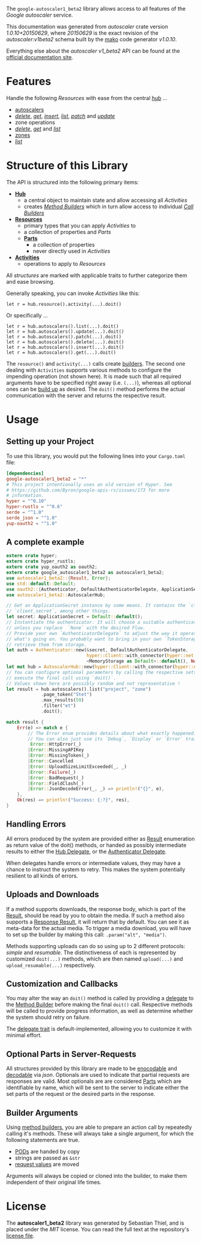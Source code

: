 <!---
DO NOT EDIT !
This file was generated automatically from 'src/mako/api/README.md.mako'
DO NOT EDIT !
-->
The `google-autoscaler1_beta2` library allows access to all features of the *Google autoscaler* service.

This documentation was generated from *autoscaler* crate version *1.0.10+20150629*, where *20150629* is the exact revision of the *autoscaler:v1beta2* schema built by the [mako](http://www.makotemplates.org/) code generator *v1.0.10*.

Everything else about the *autoscaler* *v1_beta2* API can be found at the
[official documentation site](http://developers.google.com/compute/docs/autoscaler).
# Features

Handle the following *Resources* with ease from the central [hub](https://docs.rs/google-autoscaler1_beta2/1.0.10+20150629/google_autoscaler1_beta2/struct.AutoscalerHub.html) ... 

* [autoscalers](https://docs.rs/google-autoscaler1_beta2/1.0.10+20150629/google_autoscaler1_beta2/struct.Autoscaler.html)
 * [*delete*](https://docs.rs/google-autoscaler1_beta2/1.0.10+20150629/google_autoscaler1_beta2/struct.AutoscalerDeleteCall.html), [*get*](https://docs.rs/google-autoscaler1_beta2/1.0.10+20150629/google_autoscaler1_beta2/struct.AutoscalerGetCall.html), [*insert*](https://docs.rs/google-autoscaler1_beta2/1.0.10+20150629/google_autoscaler1_beta2/struct.AutoscalerInsertCall.html), [*list*](https://docs.rs/google-autoscaler1_beta2/1.0.10+20150629/google_autoscaler1_beta2/struct.AutoscalerListCall.html), [*patch*](https://docs.rs/google-autoscaler1_beta2/1.0.10+20150629/google_autoscaler1_beta2/struct.AutoscalerPatchCall.html) and [*update*](https://docs.rs/google-autoscaler1_beta2/1.0.10+20150629/google_autoscaler1_beta2/struct.AutoscalerUpdateCall.html)
* zone operations
 * [*delete*](https://docs.rs/google-autoscaler1_beta2/1.0.10+20150629/google_autoscaler1_beta2/struct.ZoneOperationDeleteCall.html), [*get*](https://docs.rs/google-autoscaler1_beta2/1.0.10+20150629/google_autoscaler1_beta2/struct.ZoneOperationGetCall.html) and [*list*](https://docs.rs/google-autoscaler1_beta2/1.0.10+20150629/google_autoscaler1_beta2/struct.ZoneOperationListCall.html)
* [zones](https://docs.rs/google-autoscaler1_beta2/1.0.10+20150629/google_autoscaler1_beta2/struct.Zone.html)
 * [*list*](https://docs.rs/google-autoscaler1_beta2/1.0.10+20150629/google_autoscaler1_beta2/struct.ZoneListCall.html)




# Structure of this Library

The API is structured into the following primary items:

* **[Hub](https://docs.rs/google-autoscaler1_beta2/1.0.10+20150629/google_autoscaler1_beta2/struct.AutoscalerHub.html)**
    * a central object to maintain state and allow accessing all *Activities*
    * creates [*Method Builders*](https://docs.rs/google-autoscaler1_beta2/1.0.10+20150629/google_autoscaler1_beta2/trait.MethodsBuilder.html) which in turn
      allow access to individual [*Call Builders*](https://docs.rs/google-autoscaler1_beta2/1.0.10+20150629/google_autoscaler1_beta2/trait.CallBuilder.html)
* **[Resources](https://docs.rs/google-autoscaler1_beta2/1.0.10+20150629/google_autoscaler1_beta2/trait.Resource.html)**
    * primary types that you can apply *Activities* to
    * a collection of properties and *Parts*
    * **[Parts](https://docs.rs/google-autoscaler1_beta2/1.0.10+20150629/google_autoscaler1_beta2/trait.Part.html)**
        * a collection of properties
        * never directly used in *Activities*
* **[Activities](https://docs.rs/google-autoscaler1_beta2/1.0.10+20150629/google_autoscaler1_beta2/trait.CallBuilder.html)**
    * operations to apply to *Resources*

All *structures* are marked with applicable traits to further categorize them and ease browsing.

Generally speaking, you can invoke *Activities* like this:

```Rust,ignore
let r = hub.resource().activity(...).doit()
```

Or specifically ...

```ignore
let r = hub.autoscalers().list(...).doit()
let r = hub.autoscalers().update(...).doit()
let r = hub.autoscalers().patch(...).doit()
let r = hub.autoscalers().delete(...).doit()
let r = hub.autoscalers().insert(...).doit()
let r = hub.autoscalers().get(...).doit()
```

The `resource()` and `activity(...)` calls create [builders][builder-pattern]. The second one dealing with `Activities` 
supports various methods to configure the impending operation (not shown here). It is made such that all required arguments have to be 
specified right away (i.e. `(...)`), whereas all optional ones can be [build up][builder-pattern] as desired.
The `doit()` method performs the actual communication with the server and returns the respective result.

# Usage

## Setting up your Project

To use this library, you would put the following lines into your `Cargo.toml` file:

```toml
[dependencies]
google-autoscaler1_beta2 = "*"
# This project intentionally uses an old version of Hyper. See
# https://github.com/Byron/google-apis-rs/issues/173 for more
# information.
hyper = "^0.10"
hyper-rustls = "^0.6"
serde = "^1.0"
serde_json = "^1.0"
yup-oauth2 = "^1.0"
```

## A complete example

```Rust
extern crate hyper;
extern crate hyper_rustls;
extern crate yup_oauth2 as oauth2;
extern crate google_autoscaler1_beta2 as autoscaler1_beta2;
use autoscaler1_beta2::{Result, Error};
use std::default::Default;
use oauth2::{Authenticator, DefaultAuthenticatorDelegate, ApplicationSecret, MemoryStorage};
use autoscaler1_beta2::AutoscalerHub;

// Get an ApplicationSecret instance by some means. It contains the `client_id` and 
// `client_secret`, among other things.
let secret: ApplicationSecret = Default::default();
// Instantiate the authenticator. It will choose a suitable authentication flow for you, 
// unless you replace  `None` with the desired Flow.
// Provide your own `AuthenticatorDelegate` to adjust the way it operates and get feedback about 
// what's going on. You probably want to bring in your own `TokenStorage` to persist tokens and
// retrieve them from storage.
let auth = Authenticator::new(&secret, DefaultAuthenticatorDelegate,
                              hyper::Client::with_connector(hyper::net::HttpsConnector::new(hyper_rustls::TlsClient::new())),
                              <MemoryStorage as Default>::default(), None);
let mut hub = AutoscalerHub::new(hyper::Client::with_connector(hyper::net::HttpsConnector::new(hyper_rustls::TlsClient::new())), auth);
// You can configure optional parameters by calling the respective setters at will, and
// execute the final call using `doit()`.
// Values shown here are possibly random and not representative !
let result = hub.autoscalers().list("project", "zone")
             .page_token("Stet")
             .max_results(59)
             .filter("et")
             .doit();

match result {
    Err(e) => match e {
        // The Error enum provides details about what exactly happened.
        // You can also just use its `Debug`, `Display` or `Error` traits
         Error::HttpError(_)
        |Error::MissingAPIKey
        |Error::MissingToken(_)
        |Error::Cancelled
        |Error::UploadSizeLimitExceeded(_, _)
        |Error::Failure(_)
        |Error::BadRequest(_)
        |Error::FieldClash(_)
        |Error::JsonDecodeError(_, _) => println!("{}", e),
    },
    Ok(res) => println!("Success: {:?}", res),
}

```
## Handling Errors

All errors produced by the system are provided either as [Result](https://docs.rs/google-autoscaler1_beta2/1.0.10+20150629/google_autoscaler1_beta2/enum.Result.html) enumeration as return value of 
the doit() methods, or handed as possibly intermediate results to either the 
[Hub Delegate](https://docs.rs/google-autoscaler1_beta2/1.0.10+20150629/google_autoscaler1_beta2/trait.Delegate.html), or the [Authenticator Delegate](https://docs.rs/yup-oauth2/*/yup_oauth2/trait.AuthenticatorDelegate.html).

When delegates handle errors or intermediate values, they may have a chance to instruct the system to retry. This 
makes the system potentially resilient to all kinds of errors.

## Uploads and Downloads
If a method supports downloads, the response body, which is part of the [Result](https://docs.rs/google-autoscaler1_beta2/1.0.10+20150629/google_autoscaler1_beta2/enum.Result.html), should be
read by you to obtain the media.
If such a method also supports a [Response Result](https://docs.rs/google-autoscaler1_beta2/1.0.10+20150629/google_autoscaler1_beta2/trait.ResponseResult.html), it will return that by default.
You can see it as meta-data for the actual media. To trigger a media download, you will have to set up the builder by making
this call: `.param("alt", "media")`.

Methods supporting uploads can do so using up to 2 different protocols: 
*simple* and *resumable*. The distinctiveness of each is represented by customized 
`doit(...)` methods, which are then named `upload(...)` and `upload_resumable(...)` respectively.

## Customization and Callbacks

You may alter the way an `doit()` method is called by providing a [delegate](https://docs.rs/google-autoscaler1_beta2/1.0.10+20150629/google_autoscaler1_beta2/trait.Delegate.html) to the 
[Method Builder](https://docs.rs/google-autoscaler1_beta2/1.0.10+20150629/google_autoscaler1_beta2/trait.CallBuilder.html) before making the final `doit()` call. 
Respective methods will be called to provide progress information, as well as determine whether the system should 
retry on failure.

The [delegate trait](https://docs.rs/google-autoscaler1_beta2/1.0.10+20150629/google_autoscaler1_beta2/trait.Delegate.html) is default-implemented, allowing you to customize it with minimal effort.

## Optional Parts in Server-Requests

All structures provided by this library are made to be [enocodable](https://docs.rs/google-autoscaler1_beta2/1.0.10+20150629/google_autoscaler1_beta2/trait.RequestValue.html) and 
[decodable](https://docs.rs/google-autoscaler1_beta2/1.0.10+20150629/google_autoscaler1_beta2/trait.ResponseResult.html) via *json*. Optionals are used to indicate that partial requests are responses 
are valid.
Most optionals are are considered [Parts](https://docs.rs/google-autoscaler1_beta2/1.0.10+20150629/google_autoscaler1_beta2/trait.Part.html) which are identifiable by name, which will be sent to 
the server to indicate either the set parts of the request or the desired parts in the response.

## Builder Arguments

Using [method builders](https://docs.rs/google-autoscaler1_beta2/1.0.10+20150629/google_autoscaler1_beta2/trait.CallBuilder.html), you are able to prepare an action call by repeatedly calling it's methods.
These will always take a single argument, for which the following statements are true.

* [PODs][wiki-pod] are handed by copy
* strings are passed as `&str`
* [request values](https://docs.rs/google-autoscaler1_beta2/1.0.10+20150629/google_autoscaler1_beta2/trait.RequestValue.html) are moved

Arguments will always be copied or cloned into the builder, to make them independent of their original life times.

[wiki-pod]: http://en.wikipedia.org/wiki/Plain_old_data_structure
[builder-pattern]: http://en.wikipedia.org/wiki/Builder_pattern
[google-go-api]: https://github.com/google/google-api-go-client

# License
The **autoscaler1_beta2** library was generated by Sebastian Thiel, and is placed 
under the *MIT* license.
You can read the full text at the repository's [license file][repo-license].

[repo-license]: https://github.com/Byron/google-apis-rsblob/master/LICENSE.md
